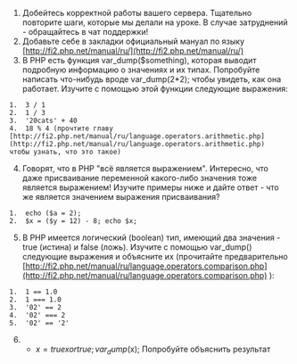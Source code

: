  1. Добейтесь корректной работы вашего сервера. Тщательно повторите
    шаги, которые мы делали на уроке. В случае затруднений - обращайтесь
    в чат поддержки!
 2.  Добавьте себе в закладки официальный мануал по языку [http://fi2.php.net/manual/ru/](http://fi2.php.net/manual/ru/)
 3.  В PHP есть функция var_dump($something), которая выводит подробную информацию о значениях и их типах. Попробуйте написать
    что-нибудь вроде var_dump(2*2); чтобы увидеть, как она работает.
    Изучите с помощью этой функции следующие выражения:
    
    1.  3 / 1
    2.  1 / 3
    3.  '20cats' + 40
    4.  18 % 4 (прочтите главу [http://fi2.php.net/manual/ru/language.operators.arithmetic.php](http://fi2.php.net/manual/ru/language.operators.arithmetic.php)
    чтобы узнать, что это такое)
 4.  Говорят, что в PHP "всё является выражением". Интересно, что даже присваивание переменной какого-либо значения тоже является
    выражением! Изучите примеры ниже и дайте ответ - что же является
    значением выражения присваивания?
    
    1.  echo ($a = 2);
    2.  $x = ($y = 12) - 8; echo $x;
 5.  В PHP имеется логический (boolean) тип, имеющий два значения - true (истина) и false (ложь). Изучите с помощью var_dump() следующие
    выражения и объясните их (прочитайте предварительно
    [http://fi2.php.net/manual/ru/language.operators.comparison.php](http://fi2.php.net/manual/ru/language.operators.comparison.php)
    ):
    
    1.  1 == 1.0
    2.  1 === 1.0
    3.  '02' == 2
    4.  '02' === 2
    5.  '02' == '2'
 6.  *   $x = true xor true;   var_dump($x);   Попробуйте объяснить результат
